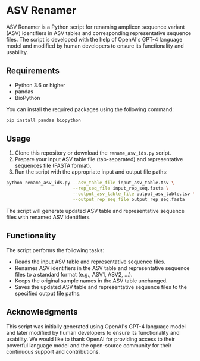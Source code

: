 # ASV Renamer

ASV Renamer is a Python script for renaming amplicon sequence variant (ASV) identifiers in ASV tables and corresponding representative sequence files. The script is developed with the help of OpenAI's GPT-4 language model and modified by human developers to ensure its functionality and usability.

## Requirements

- Python 3.6 or higher
- pandas
- BioPython

You can install the required packages using the following command:

```bash
pip install pandas biopython
```

## Usage

1. Clone this repository or download the `rename_asv_ids.py` script.
2. Prepare your input ASV table file (tab-separated) and representative sequences file (FASTA format).
3. Run the script with the appropriate input and output file paths:

```bash
python rename_asv_ids.py --asv_table_file input_asv_table.tsv \
                         --rep_seq_file input_rep_seq.fasta \
                         --output_asv_table_file output_asv_table.tsv \
                         --output_rep_seq_file output_rep_seq.fasta
```

The script will generate updated ASV table and representative sequence files with renamed ASV identifiers.

## Functionality

The script performs the following tasks:

- Reads the input ASV table and representative sequence files.
- Renames ASV identifiers in the ASV table and representative sequence files to a standard format (e.g., ASV1, ASV2, ...).
- Keeps the original sample names in the ASV table unchanged.
- Saves the updated ASV table and representative sequence files to the specified output file paths.

## Acknowledgments

This script was initially generated using OpenAI's GPT-4 language model and later modified by human developers to ensure its functionality and usability. We would like to thank OpenAI for providing access to their powerful language model and the open-source community for their continuous support and contributions.
